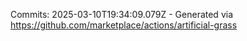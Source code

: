 Commits: 2025-03-10T19:34:09.079Z - Generated via https://github.com/marketplace/actions/artificial-grass
<br>

